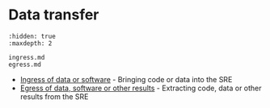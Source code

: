 # Data transfer

```{toctree}
:hidden: true
:maxdepth: 2

ingress.md
egress.md
```

- [Ingress of data or software](ingress.md) - Bringing code or data into the SRE
- [Egress of data, software or other results](egress.md) - Extracting code, data or other results from the SRE